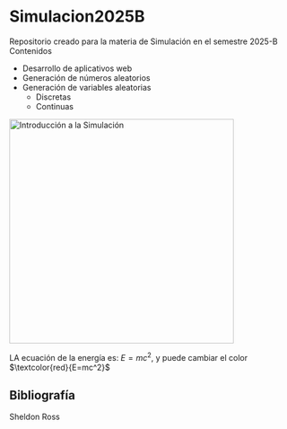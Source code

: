 # Simulacion2025B
Repositorio creado para la materia de Simulación en el semestre 2025-B
Contenidos
- Desarrollo de aplicativos web
- Generación de números aleatorios
- Generación de variables aleatorias
   - Discretas
  - Continuas
 

<img src="https://th.bing.com/th/id/R.8aefbade080b7e633082a0ccd022b9d1?rik=s5xRn3Xe0nGICg&pid=ImgRaw&r=0" width="400px" alt="Introducción a la Simulación">

LA ecuación de la energía es: $E=mc^2$, y puede cambiar el color $\textcolor{red}{E=mc^2}$

## Bibliografía

Sheldon Ross

